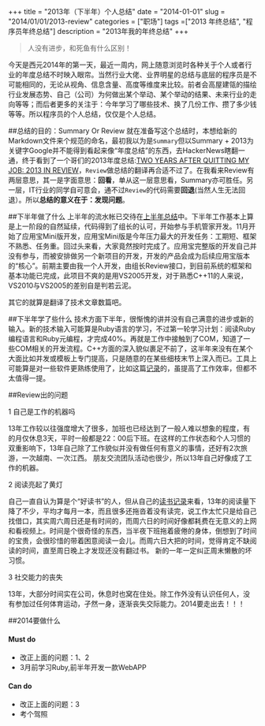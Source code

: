 +++
title = "2013年（下半年）个人总结"
date = "2014-01-01"
slug = "2014/01/01/2013-review"
categories = ["职场"]
tags =["2013 年终总结", "程序员年终总结"]
description = "2013年我的年终总结"
+++

> 人没有进步，和死鱼有什么区别！

今天是西元2014年的第一天，最近一周内，网上随意浏览时各种关于个人或者行业的年度总结不时映入眼帘。当然行业大佬、业界明星的总结与底层的程序员是不可能相同的，无论从视角、信息含量、高度等维度来比较。前者会高屋建瓴的描绘行业发展态势、自己（公司）为何做出某个举动、某个举动的结果、未来行业的走向等等；而后者更多的关注于：今年学习了哪些技术、换了几份工作、攒了多少钱等等。所以程序员的个人总结，仅仅是个人总结。

##总结的目的：Summary Or Review
就在准备写这个总结时，本想给新的Markdown文件来个规范的命名，最初我以为是`Summary`但以Summary + 2013为关键字Google并不能得到看起来像“年度总结”的东西，去HackerNews瞎翻一通，终于看到了一个哥们的2013年度总结:[TWO YEARS AFTER QUITTING MY JOB: 2013 IN REVIEW][1]，`Review`做总结的翻译再合适不过了。在我看来Review有两层意思，其一是字面意思：**回看**，单从这一层意思看，Summary亦可胜任。另一层，IT行业的同学自可意会，通不过`Review`的代码需要**回退**(当然人生无法回退）。所以**总结的意义在于：发现问题**。

##下半年做了什么
上半年的流水帐已交待在[上半年总结][2]中。下半年工作基本上算是上一阶段的自然延续，代码得到了组长的认可，开始参与手机管家开发。11月开始了应用宝Mini版开发，应用宝Mini版是今年压力最大的开发任务：工期短、框架不熟悉、任务重。回过头来看，大家竟然按时完成了。应用宝完整版的开发自己并没有参与，而被安排做另一个新项目的开发，开发的产品会成为后续应用宝版本的“核心”。前期主要由我一个人开发，由组长Review接口，到目前系统的框架和基本功能已完成，此项目不爽的是用VS2005开发，对于熟悉C++11的人来说，VS2010与VS2005的差别自是判若云泥。

其它的就算是翻译了技术文章数篇吧。

##下半年学了些什么
技术方面下半年，很惭愧的讲并没有自己满意的进步或新的输入。新的技术输入可能算是Ruby语言的学习，不过第一轮学习计划：阅读Ruby编程语言和Ruby元编程，才完成40%。再就是工作中接触到了COM，知道了一些COM相关的开发流程。C++方面的深入貌似裹足不前了，这半年来没有在某个大面比如并发或模板上专门提高，只是随意的在某些细枝末节上深入而已。工具上可能算是对一些软件更熟练使用了，比如这篇[记录][3]的，虽提高了工作效率，但都不太值得一提。

##Review出的问题

1 自己是工作的机器吗

13年工作较以往强度增大了很多，加班也已经达到了一般人难以想象的程度，有的月仅休息3天，平时一般都是22：00后下班。在这样的工作状态和个人习惯的双重影响下，13年自己除了工作貌似并没有做任何有意义的事情，还好有2次旅游，一次越南、一次江西。
朋友交流团队活动也很少，所以13年自己好像成了工作的机器。

2 阅读亮起了黄灯

自己一直自认为算是个“好读书”的人，但从自己的[读书记录][4]来看，13年的阅读量下降了不少，平均才每月一本，而且很多还拖沓着没有读完，说工作太忙只是给自己找借口，其实周六周日还是有时间的，而周六日的时间好像都耗费在无意义的上网和看视频上。时间是个很奇怪的东西，当半夜下班拖着疲倦的身体，倒想到了时间的宝贵，会很珍惜的带着困意阅读一会儿。而周六日大把的时间，觉得肯定不缺阅读的时间，直至周日晚上才发现还没有翻过书。
新的一年一定纠正周末懒散的坏习惯。

3 社交能力的丧失

13年，大部分时间实在公司，休息时也窝在住处。除工作外没有认识任何人，没有参加过任何体育运动，孑然一身，逐渐丧失交际能力。2014要走出去！！！

##2014要做什么
#### Must do
* 改正上面的问题：1、2
* 3月前学习Ruby,前半年开发一款WebAPP

#### Can do
* 改正上面的问题：3
* 考个驾照


[1]: http://nathanbarry.com/2013-review/
[2]: /blog/2013/09/15/summary/
[3]: /blog/2013/11/17/effective-tools/
[4]: /blog/2013/07/20/the-books-i-have-read/
